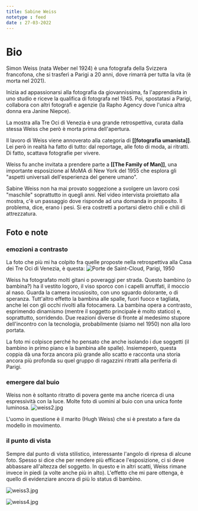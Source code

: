 ```yaml
---
title: Sabine Weiss
notetype : feed
date : 27-03-2022
---
```


# Bio
Simon Weiss (nata Weber nel 1924) è una fotografa della Svizzera francofona, che si trasferì a Parigi a 20 anni, dove rimarrà per tutta la vita (è morta nel 2021).

Inizia ad appassionarsi alla fotografia da giovannissima, fa l'apprendista in uno studio e riceve la qualifica di fotografa nel 1945. Poi, spostatasi a Parigi, collabora con altri fotografi e agenzie (la Rapho Agency dove l'unica altra donna era Janine Niepce).

La mostra alla Tre Oci di Venezia è una grande retrospettiva, curata dalla stessa Weiss che però è morta prima dell'apertura.

Il lavoro di Weiss viene annoverato alla categoria di **[[fotografia umanista]]**. 
Lei però in realtà ha fatto di tutto: dal reportage, alle foto di moda, ai ritratti. Di fatto, scattava fotografie per vivere.

Weiss fu anche invitata a prendere parte a **[[The Family of Man]]**, una importante esposizione al MoMA di New York del 1955 che esplora gli "aspetti universali dell'esperienza del genere umano".

Sabine Weiss non ha mai provato soggezione a svolgere un lavoro così "maschile" soprattutto in quegli anni. Nel video intervista proiettato alla mostra, c'è un passaggio dove risponde ad una domanda in proposito. Il problema, dice, erano i pesi. Si era costretti a portarsi dietro chili e chili di attrezzatura.


## Foto e note

### emozioni a contrasto

La foto che più mi ha colpito fra quelle proposte nella retrospettiva alla Casa dei Tre Oci di Venezia, è questa:
![Porte de Saint-Cloud, Parigi, 1950](/assets/foto/weiss1.jpg)

Weiss ha fotografato molti gitani o poveraggi per strada. Questo bambino (o bambina?) ha il vestito logoro, il viso sporco con i capelli arruffati, il moccio al naso. Guarda la camera incusiosito, con uno sguardo dolorante, o di speranza. Tutt'altro effetto la bambina alle spalle, fuori fuoco e tagliata, anche lei con gli occhi rivolti alla fotocamera. La bambina opera a contrasto, esprimendo dinamismo (mentre il soggetto principale è molto statico) e, soprattutto, sorridendo. Due reazioni diverse di fronte al medesimo stupore dell'incontro con la tecnologia, probabilmente (siamo nel 1950) non alla loro portata.

La foto mi colpisce perché ho pensato che anche isolando i due soggetti (il bambino in primo piano e la bambina alle spalle). Insiemeperò, questa coppia dà una forza ancora più grande allo scatto e racconta una storia ancora più profonda su quel gruppo di ragazzini ritratti alla periferia di Parigi.

### emergere dal buio

Weiss non è soltanto ritratto di povera gente ma anche ricerca di una espressività con la luce. Molte foto di uomini al buio con una unica fonte luminosa.
![weiss2.jpg](/assets/foto/weiss2.jpg)

L'uomo in questione è il marito (Hugh Weiss) che si è prestato a fare da modello in movimento.

### il punto di vista

Sempre dal punto di vista stilistico, interessante l'angolo di ripresa di alcune foto. Spesso si dice che per rendere più efficace l'esposizione, ci si deve abbassare all'altezza del soggetto. In questo e in altri scatti, Weiss rimane invece in piedi (a volte anche più in alto).
L'effetto che mi pare ottenga, è quello di evidenziare ancora di più lo status di bambino.

![weiss3.jpg](/assets/foto/weiss3.jpg)

![weiss4.jpg](/assets/foto/weiss4.jpg)
